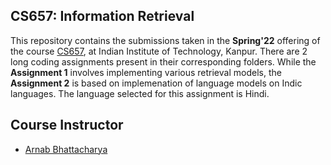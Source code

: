 ## CS657: Information Retrieval
This repository contains the submissions taken in the **Spring'22** offering of the course [CS657](https://www.cse.iitk.ac.in/pages/CS657.html), at Indian Institute of Technology, Kanpur. There are 2 long coding assignments present in their corresponding folders. While the **Assignment 1** involves implementing various retrieval models, the **Assignment 2** is based on implemenation of language models on Indic languages. The language selected for this assignment is Hindi.


## Course Instructor
 - [Arnab Bhattacharya](https://www.cse.iitk.ac.in/users/arnabb/)